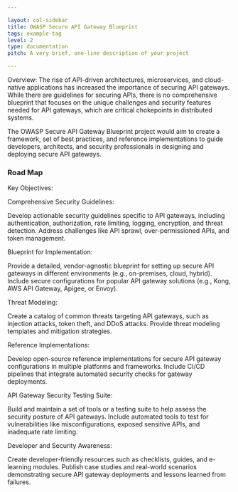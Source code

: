 ```yaml
---

layout: col-sidebar
title: OWASP Secure API Gateway Blueprint
tags: example-tag
level: 2
type: documentation
pitch: A very brief, one-line description of your project

---
```


Overview:
The rise of API-driven architectures, microservices, and cloud-native applications has increased the importance of securing API gateways. While there are guidelines for securing APIs, there is no comprehensive blueprint that focuses on the unique challenges and security features needed for API gateways, which are critical chokepoints in distributed systems.

The OWASP Secure API Gateway Blueprint project would aim to create a framework, set of best practices, and reference implementations to guide developers, architects, and security professionals in designing and deploying secure API gateways.

### Road Map
Key Objectives:

Comprehensive Security Guidelines:

Develop actionable security guidelines specific to API gateways, including authentication, authorization, rate limiting, logging, encryption, and threat detection.
Address challenges like API sprawl, over-permissioned APIs, and token management.

Blueprint for Implementation:

Provide a detailed, vendor-agnostic blueprint for setting up secure API gateways in different environments (e.g., on-premises, cloud, hybrid).
Include secure configurations for popular API gateway solutions (e.g., Kong, AWS API Gateway, Apigee, or Envoy).

Threat Modeling:

Create a catalog of common threats targeting API gateways, such as injection attacks, token theft, and DDoS attacks.
Provide threat modeling templates and mitigation strategies.

Reference Implementations:

Develop open-source reference implementations for secure API gateway configurations in multiple platforms and frameworks.
Include CI/CD pipelines that integrate automated security checks for gateway deployments.

API Gateway Security Testing Suite:

Build and maintain a set of tools or a testing suite to help assess the security posture of API gateways.
Include automated tools to test for vulnerabilities like misconfigurations, exposed sensitive APIs, and inadequate rate limiting.

Developer and Security Awareness:

Create developer-friendly resources such as checklists, guides, and e-learning modules.
Publish case studies and real-world scenarios demonstrating secure API gateway deployments and lessons learned from failures.
